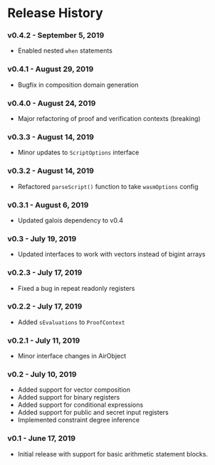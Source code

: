 # Release History

### v0.4.2 - September 5, 2019

* Enabled nested `when` statements

### v0.4.1 - August 29, 2019

* Bugfix in composition domain generation

### v0.4.0 - August 24, 2019

* Major refactoring of proof and verification contexts (breaking)

### v0.3.3 - August 14, 2019

* Minor updates to `ScriptOptions` interface

### v0.3.2 - August 14, 2019

* Refactored `parseScript()` function to take `wasmOptions` config

### v0.3.1 - August 6, 2019

* Updated galois dependency to v0.4

### v0.3 - July 19, 2019

* Updated interfaces to work with vectors instead of bigint arrays

### v0.2.3 - July 17, 2019

* Fixed a bug in repeat readonly registers

### v0.2.2 - July 17, 2019

* Added `sEvaluations` to `ProofContext`

### v0.2.1 - July 11, 2019

* Minor interface changes in AirObject

### v0.2 - July 10, 2019

* Added support for vector composition
* Added support for binary registers
* Added support for conditional expressions
* Added support for public and secret input registers
* Implemented constraint degree inference

### v0.1 - June 17, 2019

* Initial release with support for basic arithmetic statement blocks.